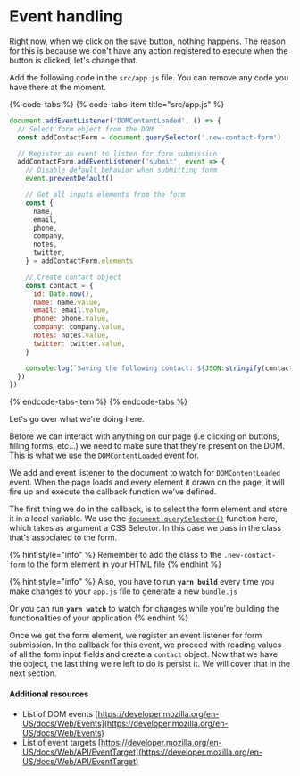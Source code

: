 # Event handling

Right now, when we click on the save button, nothing happens. The reason for this is because we don't have any action registered to execute when the button is clicked, let's change that.

Add the following code in the `src/app.js` file. You can remove any code you have there at the moment.

{% code-tabs %}
{% code-tabs-item title="src/app.js" %}
```javascript
document.addEventListener('DOMContentLoaded', () => {
  // Select form object from the DOM
  const addContactForm = document.querySelector('.new-contact-form')

  // Register an event to listen for form submission
  addContactForm.addEventListener('submit', event => {
    // Disable default behavior when submitting form
    event.preventDefault()

    // Get all inputs elements from the form
    const {
      name,
      email,
      phone,
      company,
      notes,
      twitter,
    } = addContactForm.elements

    // Create contact object
    const contact = {
      id: Date.now(),
      name: name.value,
      email: email.value,
      phone: phone.value,
      company: company.value,
      notes: notes.value,
      twitter: twitter.value,
    }

    console.log(`Saving the following contact: ${JSON.stringify(contact)}`)
  })
})
```
{% endcode-tabs-item %}
{% endcode-tabs %}

Let's go over what we're doing here.

Before we can interact with anything on our page \(i.e clicking on buttons, filling forms, etc...\) we need to make sure that they're present on the DOM. This is what we use the `DOMContentLoaded` event for.

We add and event listener to the document to watch for `DOMContentLoaded` event. When the page loads and every element it drawn on the page, it will fire up and execute the callback function we've defined.

The first thing we do in the callback, is to select the form element and store it in a local variable. We use the [`document.querySelector()`](https://developer.mozilla.org/en-US/docs/Web/API/Document/querySelector) function here, which takes as argument a CSS Selector. In this case we pass in the class that's associated to the form. 

{% hint style="info" %}
Remember to add the class to the `.new-contact-form` to the form element in your HTML file
{% endhint %}

{% hint style="info" %}
Also, you have to run **`yarn build`** every time you make changes to your `app.js` file to generate a new `bundle.js` 

Or you can run **`yarn watch`** to watch for changes while you're building the functionalities of your application
{% endhint %}

Once we get the form element, we register an event listener for form submission. In the callback for this event, we proceed with reading values of all the form input fields and create a `contact` object. Now that we have the object, the last thing we're left to do is persist it. We will cover that in the next section.

#### Additional resources

* List of DOM events [https://developer.mozilla.org/en-US/docs/Web/Events](https://developer.mozilla.org/en-US/docs/Web/Events)
* List of event targets [https://developer.mozilla.org/en-US/docs/Web/API/EventTarget](https://developer.mozilla.org/en-US/docs/Web/API/EventTarget)

